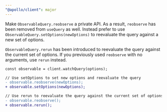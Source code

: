 ```yaml
---
"@apollo/client": major
---
```


Make `ObservableQuery.reobserve` a private API. As a result, `reobserve` has been removed from `useQuery` as well. Instead prefer to use `ObservableQuery.setOptions(newOptions)` to reevaluate the query against a new set of options.

`ObservableQuery.rerun` has been introduced to reevaluate the query against the current set of options. If you previously used `reobserve` with no arguments, use `rerun` instead.

```diff
const observable = client.watchQuery(options);

// Use setOptions to set new options and reevaluate the query
- observable.reobserve(newOptions);
+ observable.setOptions(newOptions);

// Use rerun to reevaluate the query against the current set of options
- observable.reobserve();
+ observable.rerun();
```
